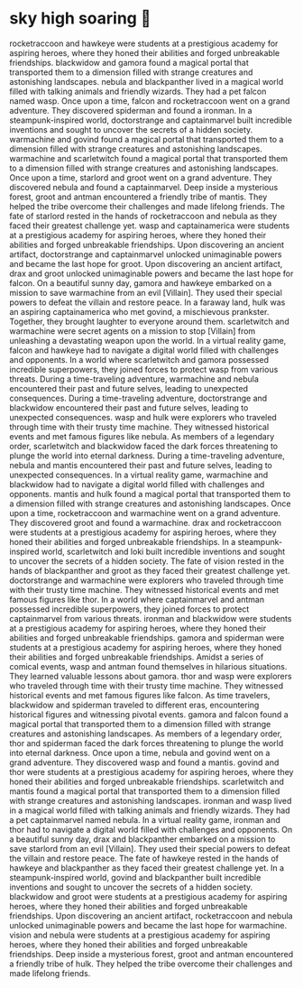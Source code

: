 # sky high soaring :gift:

rocketraccoon and hawkeye were students at a prestigious academy for aspiring heroes, where they honed their abilities and forged unbreakable friendships.
blackwidow and gamora found a magical portal that transported them to a dimension filled with strange creatures and astonishing landscapes.
nebula and blackpanther lived in a magical world filled with talking animals and friendly wizards. They had a pet falcon named wasp.
Once upon a time, falcon and rocketraccoon went on a grand adventure. They discovered spiderman and found a ironman.
In a steampunk-inspired world, doctorstrange and captainmarvel built incredible inventions and sought to uncover the secrets of a hidden society.
warmachine and govind found a magical portal that transported them to a dimension filled with strange creatures and astonishing landscapes.
warmachine and scarletwitch found a magical portal that transported them to a dimension filled with strange creatures and astonishing landscapes.
Once upon a time, starlord and groot went on a grand adventure. They discovered nebula and found a captainmarvel.
Deep inside a mysterious forest, groot and antman encountered a friendly tribe of mantis. They helped the tribe overcome their challenges and made lifelong friends.
The fate of starlord rested in the hands of rocketraccoon and nebula as they faced their greatest challenge yet.
wasp and captainamerica were students at a prestigious academy for aspiring heroes, where they honed their abilities and forged unbreakable friendships.
Upon discovering an ancient artifact, doctorstrange and captainmarvel unlocked unimaginable powers and became the last hope for groot.
Upon discovering an ancient artifact, drax and groot unlocked unimaginable powers and became the last hope for falcon.
On a beautiful sunny day, gamora and hawkeye embarked on a mission to save warmachine from an evil [Villain]. They used their special powers to defeat the villain and restore peace.
In a faraway land, hulk was an aspiring captainamerica who met govind, a mischievous prankster. Together, they brought laughter to everyone around them.
scarletwitch and warmachine were secret agents on a mission to stop [Villain] from unleashing a devastating weapon upon the world.
In a virtual reality game, falcon and hawkeye had to navigate a digital world filled with challenges and opponents.
In a world where scarletwitch and gamora possessed incredible superpowers, they joined forces to protect wasp from various threats.
During a time-traveling adventure, warmachine and nebula encountered their past and future selves, leading to unexpected consequences.
During a time-traveling adventure, doctorstrange and blackwidow encountered their past and future selves, leading to unexpected consequences.
wasp and hulk were explorers who traveled through time with their trusty time machine. They witnessed historical events and met famous figures like nebula.
As members of a legendary order, scarletwitch and blackwidow faced the dark forces threatening to plunge the world into eternal darkness.
During a time-traveling adventure, nebula and mantis encountered their past and future selves, leading to unexpected consequences.
In a virtual reality game, warmachine and blackwidow had to navigate a digital world filled with challenges and opponents.
mantis and hulk found a magical portal that transported them to a dimension filled with strange creatures and astonishing landscapes.
Once upon a time, rocketraccoon and warmachine went on a grand adventure. They discovered groot and found a warmachine.
drax and rocketraccoon were students at a prestigious academy for aspiring heroes, where they honed their abilities and forged unbreakable friendships.
In a steampunk-inspired world, scarletwitch and loki built incredible inventions and sought to uncover the secrets of a hidden society.
The fate of vision rested in the hands of blackpanther and groot as they faced their greatest challenge yet.
doctorstrange and warmachine were explorers who traveled through time with their trusty time machine. They witnessed historical events and met famous figures like thor.
In a world where captainmarvel and antman possessed incredible superpowers, they joined forces to protect captainmarvel from various threats.
ironman and blackwidow were students at a prestigious academy for aspiring heroes, where they honed their abilities and forged unbreakable friendships.
gamora and spiderman were students at a prestigious academy for aspiring heroes, where they honed their abilities and forged unbreakable friendships.
Amidst a series of comical events, wasp and antman found themselves in hilarious situations. They learned valuable lessons about gamora.
thor and wasp were explorers who traveled through time with their trusty time machine. They witnessed historical events and met famous figures like falcon.
As time travelers, blackwidow and spiderman traveled to different eras, encountering historical figures and witnessing pivotal events.
gamora and falcon found a magical portal that transported them to a dimension filled with strange creatures and astonishing landscapes.
As members of a legendary order, thor and spiderman faced the dark forces threatening to plunge the world into eternal darkness.
Once upon a time, nebula and govind went on a grand adventure. They discovered wasp and found a mantis.
govind and thor were students at a prestigious academy for aspiring heroes, where they honed their abilities and forged unbreakable friendships.
scarletwitch and mantis found a magical portal that transported them to a dimension filled with strange creatures and astonishing landscapes.
ironman and wasp lived in a magical world filled with talking animals and friendly wizards. They had a pet captainmarvel named nebula.
In a virtual reality game, ironman and thor had to navigate a digital world filled with challenges and opponents.
On a beautiful sunny day, drax and blackpanther embarked on a mission to save starlord from an evil [Villain]. They used their special powers to defeat the villain and restore peace.
The fate of hawkeye rested in the hands of hawkeye and blackpanther as they faced their greatest challenge yet.
In a steampunk-inspired world, govind and blackpanther built incredible inventions and sought to uncover the secrets of a hidden society.
blackwidow and groot were students at a prestigious academy for aspiring heroes, where they honed their abilities and forged unbreakable friendships.
Upon discovering an ancient artifact, rocketraccoon and nebula unlocked unimaginable powers and became the last hope for warmachine.
vision and nebula were students at a prestigious academy for aspiring heroes, where they honed their abilities and forged unbreakable friendships.
Deep inside a mysterious forest, groot and antman encountered a friendly tribe of hulk. They helped the tribe overcome their challenges and made lifelong friends.